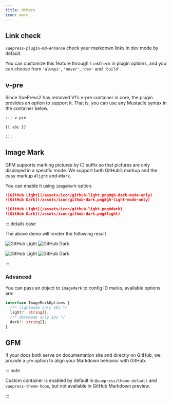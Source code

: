 ```yaml
---
title: Others
icon: more
---
```


## Link check

`vuepress-plugin-md-enhance` check your markdown links in dev mode by default.

You can customize this feature through `linkCheck` in plugin options, and you can choose from `'always'`, `'never'`, `'dev'` and `'build'`.

## v-pre

Since VuePress2 has removed V1’s v-pre container in core, the plugin provides an option to support it. That is, you can use any Mustacle syntax in the container below.

```md
::: v-pre

{{ abc }}

:::
```

## Image Mark

GFM supports marking pictures by ID suffix so that pictures are only displayed in a specific mode. We support both GitHub’s markup and the easy markup `#light` and `#dark`.

You can enable it using `imageMark` option.

```md
![GitHub Light](/assets/icon/github-light.png#gh-dark-mode-only)
![GitHub Dark](/assets/icon/github-dark.png#gh-light-mode-only)

![GitHub Light](/assets/icon/github-light.png#dark)
![GitHub Dark](/assets/icon/github-dark.png#light)
```

::: details case

The above demo will render the following result

![GitHub Light](/assets/icon/github-light.png#gh-dark-mode-only)
![GitHub Dark](/assets/icon/github-dark.png#gh-light-mode-only)

![GitHub Light](/assets/icon/github-light.png#dark)
![GitHub Dark](/assets/icon/github-dark.png#light)

:::

### Advanced

You can pass an object to `imageMark` to config ID marks, available options are:

```ts
interface ImageMarkOptions {
  /** lightmode only IDs */
  light?: string[];
  /** darkmode only IDs */
  dark?: string[];
}
```

## GFM

If your docs both serve on documentation site and directly on GitHub, we provide a `gfm` option to align your Markdown behavior with GitHub.

::: note

Custom container is enabled by default in `@vuepress/theme-default` and `vuepress-theme-hope`, but not available in GitHub Markdown preview.

:::
